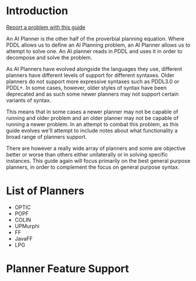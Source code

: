 # Introduction
[Report a problem with this guide](https://github.com/nergmada/pddl-reference/issues/new)

An AI Planner is the other half of the proverbial planning equation. Where PDDL allows us to define an AI Planning problem, an AI Planner allows us to attempt to solve one. An AI planner reads in PDDL and uses it in order to decompose and solve the problem.

As AI Planners have evolved alongside the languages they use, different planners have different levels of support for different syntaxes. Older planners do not support more expressive syntaxes such as PDDL3.0 or PDDL+. In some cases, however, older styles of syntax have been deprecated and as such some newer planners may not support certain variants of syntax. 

This means that in some cases a newer planner may not be capable of running and older problem and an older planner may not be capable of running a newer problem. In an attempt to combat this problem, as this guide evolves we'll attempt to include notes about what functionality a broad range of planners support.

There are however a really wide array of planners and some are objective better or worse than others either unilaterally or in solving specific instances. This guide again will focus primarily on the best general purpose planners, in order to complement the focus on general purpose syntax.

# List of Planners
- OPTIC
- POPF
- COLIN
- UPMurphi
- FF
- JavaFF
- LPG

# Planner Feature Support
